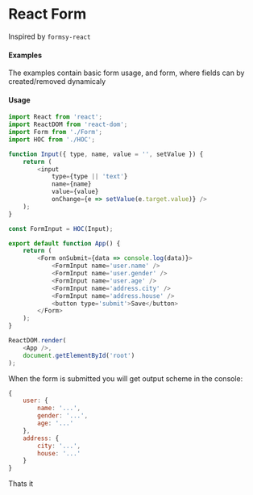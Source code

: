 # React Form

Inspired by `formsy-react`

#### Examples
The examples contain basic form usage, and form, where fields can by created/removed dynamicaly

#### Usage

```javascript
import React from 'react';
import ReactDOM from 'react-dom';
import Form from './Form';
import HOC from './HOC';

function Input({ type, name, value = '', setValue }) {
    return (
        <input
            type={type || 'text'}
            name={name}
            value={value}
            onChange={e => setValue(e.target.value)} />
    );
}

const FormInput = HOC(Input);

export default function App() {
    return (
        <Form onSubmit={data => console.log(data)}>
            <FormInput name='user.name' />
            <FormInput name='user.gender' />
            <FormInput name='user.age' />
            <FormInput name='address.city' />
            <FormInput name='address.house' />
            <button type='submit'>Save</button>
        </Form>
    );
}

ReactDOM.render(
    <App />,
    document.getElementById('root')
);

```

When the form is submitted you will get output scheme in the console:

```javascript
{
    user: {
        name: '...',
        gender: '...',
        age: '...'
    },
    address: {
        city: '...',
        house: '...'
    }
}
```

Thats it
